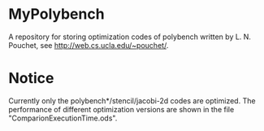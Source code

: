 # MyPolybench
A repository for storing optimization codes of polybench written by L. N. Pouchet, see http://web.cs.ucla.edu/~pouchet/.

# Notice
Currently only the polybench*/stencil/jacobi-2d codes are optimized. The performance of different optimization versions are shown in the file "ComparionExecutionTime.ods".
